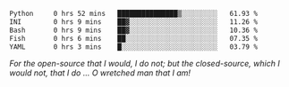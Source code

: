 <!--START_SECTION:waka-->

```txt
Python     0 hrs 52 mins   ███████████████▒░░░░░░░░░   61.93 %
INI        0 hrs 9 mins    ██▓░░░░░░░░░░░░░░░░░░░░░░   11.26 %
Bash       0 hrs 9 mins    ██▓░░░░░░░░░░░░░░░░░░░░░░   10.36 %
Fish       0 hrs 6 mins    ██░░░░░░░░░░░░░░░░░░░░░░░   07.35 %
YAML       0 hrs 3 mins    █░░░░░░░░░░░░░░░░░░░░░░░░   03.79 %
```

<!--END_SECTION:waka-->

*For the open-source that I would, I do not; but the closed-source, which I would not, that I do ... O wretched man that I am!*
